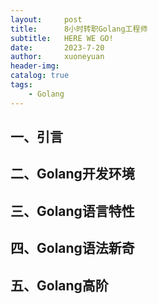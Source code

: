 ```yaml
---
layout:     post
title:      8小时转职Golang工程师
subtitle:   HERE WE GO!
date:       2023-7-20
author:     xuoneyuan
header-img: 
catalog: true
tags:
    - Golang
---
```


## 一、引言

## 二、Golang开发环境

## 三、Golang语言特性

## 四、Golang语法新奇

## 五、Golang高阶
